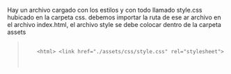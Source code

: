 Hay un archivo cargado con los estilos y con todo llamado style.css hubicado en la carpeta css. debemos importar la ruta de ese ar
archivo en el archivo index.html, el archivo style se debe colocar dentro de la carpeta assets


<blockquote>
  <pre>
    <code>
    &lt;html&gt; &lt;link href=&quot;./assets/css/style.css&quot; rel=&quot;stylesheet&quot;&gt;
    </code>
  </pre>
</blockquote>

